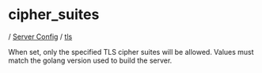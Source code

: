 # cipher_suites

/ [Server Config](../../README.md) / [tls](../README.md) 

When set, only the specified TLS cipher suites will be allowed. Values must match the golang version used to build the server.

